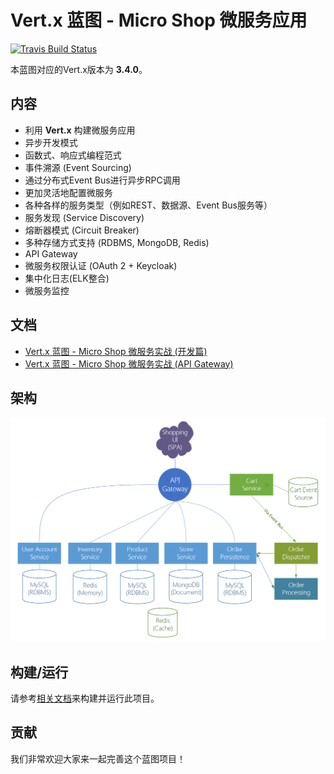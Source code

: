 # Vert.x 蓝图 - Micro Shop 微服务应用

[![Travis Build Status](https://travis-ci.org/sczyh30/vertx-blueprint-microservice.svg?branch=master)](https://travis-ci.org/sczyh30/vertx-blueprint-microservice)

本蓝图对应的Vert.x版本为 **3.4.0**。

## 内容

- 利用 **Vert.x** 构建微服务应用
- 异步开发模式
- 函数式、响应式编程范式
- 事件溯源 (Event Sourcing)
- 通过分布式Event Bus进行异步RPC调用
- 更加灵活地配置微服务
- 各种各样的服务类型（例如REST、数据源、Event Bus服务等）
- 服务发现 (Service Discovery)
- 熔断器模式 (Circuit Breaker)
- 多种存储方式支持 (RDBMS, MongoDB, Redis)
- API Gateway
- 微服务权限认证 (OAuth 2 + Keycloak)
- 集中化日志(ELK整合)
- 微服务监控

## 文档

- [Vert.x 蓝图 - Micro Shop 微服务实战 (开发篇)](http://sczyh30.github.io/vertx-blueprint-microservice/cn/index.html)
- [Vert.x 蓝图 - Micro Shop 微服务实战 (API Gateway)](http://sczyh30.github.io/vertx-blueprint-microservice/cn/api-gateway.html)

## 架构

![Microservice Architecture](docs/images/entire-architecture.png)

## 构建/运行

请参考[相关文档](http://www.sczyh30.com/vertx-blueprint-microservice/cn/index.html#展示时间-)来构建并运行此项目。

## 贡献

我们非常欢迎大家来一起完善这个蓝图项目！
